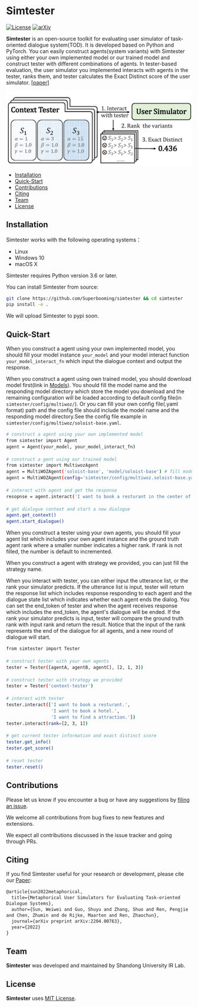 # Simtester

[comment]: <> ([![Pypi Latest Version]&#40;https://img.shields.io/pypi/v/crslab&#41;]&#40;https://pypi.org/project/crslab&#41;)

[comment]: <> ([![Release]&#40;https://img.shields.io/github/v/release/rucaibox/crslab.svg&#41;]&#40;https://github.com/rucaibox/crslab/releases&#41;)
[![License](https://img.shields.io/badge/License-MIT-blue.svg)](./LICENSE)
[![arXiv](https://img.shields.io/badge/arXiv-Simtester-%23B21B1B)](https://arxiv.org/abs/2204.00763)

[comment]: <> ([![Documentation Status]&#40;https://readthedocs.org/projects/crslab/badge/?version=latest&#41;]&#40;https://crslab.readthedocs.io/en/latest/?badge=latest&#41;)

[comment]: <> (| [Docs]&#40;https://crslab.readthedocs.io/en/latest/?badge=latest&#41;)

[comment]: <> (| [中文版]&#40;./README_CN.md&#41;)

**Simtester** is an open-source toolkit for evaluating user simulator of task-oriented dialogue system(TOD). It is
developed based on Python and PyTorch. You can easily construct agents(system variants) with Simtester using either your
own implemented model or our trained model and construct tester with different combinations of agents. In tester-based
evaluation, the user simulator you implemented interacts with agents in the tester, ranks them, and tester calculates
the Exact Distinct score of the user simulator. [[paper]](https://arxiv.org/pdf/2204.00763.pdf)

![Simtester](resource/fig/tester.png)

- [Installation](#Installation)
- [Quick-Start](#Quick-Start)
- [Contributions](#Contributions)
- [Citing](#Citing)
- [Team](#Team)
- [License](#License)

[comment]: <> (## Updates)

[comment]: <> (2022.10.28:)

[comment]: <> (-Add )

## Installation

Simtester works with the following operating systems：

- Linux
- Windows 10
- macOS X

Simtester requires Python version 3.6 or later.

[comment]: <> (Simtester requires torch version 1.4.0 or later. If you want to use CRSLab with GPU, please ensure that CUDA or CUDAToolkit version is 9.2 or later. Please use the combinations shown in this [Link]&#40;https://pytorch-geometric.com/whl/&#41; to ensure the normal operation of PyTorch Geometric.)

[comment]: <> (You can install from pip:)

[comment]: <> (```bash)

[comment]: <> (pip install crslab)

[comment]: <> (```)

You can install Simtester from source:

```bash
git clone https://github.com/Superbooming/simtester && cd simtester
pip install -e .
```

We will upload Simtester to pypi soon.

## Quick-Start

When you construct a agent using your own implemented model, you should fill your model instance `your_model`
and your model interact function `your_model_interact_fn` which input the dialogue context and output the response.

When you construct a agent using own trained model, you should download model first(link in [Models](#Models)). You
should fill the model name and the responding model directory which store the model you download and the remaining
configuration will be loaded according to default config file(in `simtester/config/multiwoz/`). Or you can fill your own
config file(.yaml format) path and the config file should include the model name and the responding model directory.See
the config file example in `simtester/config/multiwoz/soloist-base.yaml`.

```bash
# construct a agent using your own implemented model 
from simtester import Agent
agent = Agent(your_model, your_model_interact_fn)

# construct a gent using our trained model
from simtester import MultiwozAgent
agent = MultiWOZAgent('soloist-base', 'model/soloist-base') # fill model name and model directory
agent = MultiWOZAgent(config='simtester/config/multiwoz.soloist-base.yaml') # fill config path

# interact with agent and get the response
resopnse = agent.interact('I want to book a resturant in the center of city.')

# get dialogue context and start a new dialogue
agent.get_context()
agent.start_dialogue()
```

When you construct a tester using your own agents, you should fill your agent list which includes your own agent
instance and the ground truth agent rank where a smaller number indicates a higher rank. If rank is not filled, the
number is default to incremented.

When you construct a agent with strategy we provided, you can just fill the strategy name.

When you interact with tester, you can either input the utterance list, or the rank your simulator predicts. If the
utterance list is input, tester will return the response list which includes response responding to each agent and the
dialogue state list which indicates whether each agent ends the dialog. You can set the end_token of tester and when the
agent receives response which includes the end_token, the agent's dialogue will be ended. If the rank your simulator
predicts is input, tester will compare the ground truth rank with input rank and return the result. Notice that the
input of the rank represents the end of the dialogue for all agents, and a new round of dialogue will start.

```bash
from simtester import Tester

# construct tester with your own agents
tester = Tester([agentA, agentB, agentC], [2, 1, 3])

# construct tester with strategy we provided
tester = Tester('context-tester')

# interact with tester
tester.interact(['I want to book a resturant.', 
                 'I want to book a hotel.', 
                 'I want to find a attraction.'])
tester.interact(rank=[2, 3, 1])

# get current tester information and exact distinct score
tester.get_info()
tester.get_score()

# reset tester
tester.reset()
```

[comment]: <> (## Models)

[comment]: <> (In CRSLab, we unify the task description of conversational recommendation into three sub-tasks, namely recommendation &#40;)

[comment]: <> (recommend user-preferred items&#41;, conversation &#40;generate proper responses&#41; and policy &#40;select proper interactive action&#41;.)

[comment]: <> (The recommendation and conversation sub-tasks are the core of a CRS and have been studied in most of works. The policy)

[comment]: <> (sub-task is needed by recent works, by which the CRS can interact with users through purposeful strategy. As the first)

[comment]: <> (release version, we have implemented 18 models in the four categories of CRS model, Recommendation model, Conversation)

[comment]: <> (model and Policy model.)

[comment]: <> (|       Category       |                            Model                             |      Graph Neural Network?      |       Pre-training Model?       |)

[comment]: <> (| :------------------: | :----------------------------------------------------------: | :-----------------------------: | :-----------------------------: |)

[comment]: <> (|      CRS Model       | [ReDial]&#40;https://arxiv.org/abs/1812.07617&#41;<br/>[KBRD]&#40;https://arxiv.org/abs/1908.05391&#41;<br/>[KGSF]&#40;https://arxiv.org/abs/2007.04032&#41;<br/>[TG-ReDial]&#40;https://arxiv.org/abs/2010.04125&#41;<br/>[INSPIRED]&#40;https://www.aclweb.org/anthology/2020.emnlp-main.654.pdf&#41; |       ×<br/>√<br/>√<br/>×<br/>×       |       ×<br/>×<br/>×<br/>√<br/>√       |)

[comment]: <> (| Recommendation model | Popularity<br/>[GRU4Rec]&#40;https://arxiv.org/abs/1511.06939&#41;<br/>[SASRec]&#40;https://arxiv.org/abs/1808.09781&#41;<br/>[TextCNN]&#40;https://arxiv.org/abs/1408.5882&#41;<br/>[R-GCN]&#40;https://arxiv.org/abs/1703.06103&#41;<br/>[BERT]&#40;https://arxiv.org/abs/1810.04805&#41; | ×<br/>×<br/>×<br/>×<br/>√<br/>× | ×<br/>×<br/>×<br/>×<br/>×<br/>√ |)

[comment]: <> (|  Conversation model  | [HERD]&#40;https://arxiv.org/abs/1507.04808&#41;<br/>[Transformer]&#40;https://arxiv.org/abs/1706.03762&#41;<br/>[GPT-2]&#40;http://www.persagen.com/files/misc/radford2019language.pdf&#41; |          ×<br/>×<br/>×          |          ×<br/>×<br/>√          |)

[comment]: <> (|     Policy model     | PMI<br/>[MGCG]&#40;https://arxiv.org/abs/2005.03954&#41;<br/>[Conv-BERT]&#40;https://arxiv.org/abs/2010.04125&#41;<br/>[Topic-BERT]&#40;https://arxiv.org/abs/2010.04125&#41;<br/>[Profile-BERT]&#40;https://arxiv.org/abs/2010.04125&#41; |    ×<br/>×<br/>×<br/>×<br/>×    |    ×<br/>×<br/>√<br/>√<br/>√    |)

[comment]: <> (Among them, the four CRS models integrate the recommendation model and the conversation model to improve each other,)

[comment]: <> (while others only specify an individual task.)

[comment]: <> (For Recommendation model and Conversation model, we have respectively implemented the following commonly-used automatic)

[comment]: <> (evaluation metrics:)

[comment]: <> (|        Category        |                           Metrics                            |)

[comment]: <> (| :--------------------: | :----------------------------------------------------------: |)

[comment]: <> (| Recommendation Metrics |      Hit@{1, 10, 50}, MRR@{1, 10, 50}, NDCG@{1, 10, 50}      |)

[comment]: <> (|  Conversation Metrics  | PPL, BLEU-{1, 2, 3, 4}, Embedding Average/Extreme/Greedy, Distinct-{1, 2, 3, 4} |)

[comment]: <> (|     Policy Metrics     |        Accuracy, Hit@{1,3,5}           |)

[comment]: <> (## Datasets)

[comment]: <> (We have collected and preprocessed 6 commonly-used human-annotated datasets, and each dataset was matched with proper)

[comment]: <> (KGs as shown below:)

[comment]: <> (|                           Dataset                            | Dialogs | Utterances |   Domains    | Task Definition | Entity KG  |  Word KG   |)

[comment]: <> (| :----------------------------------------------------------: | :-----: | :--------: | :----------: | :-------------: | :--------: | :--------: |)

[comment]: <> (|       [ReDial]&#40;https://redialdata.github.io/website/&#41;        | 10,006  |  182,150   |    Movie     |       --        |  DBpedia   | ConceptNet |)

[comment]: <> (|      [TG-ReDial]&#40;https://github.com/RUCAIBox/TG-ReDial&#41;      | 10,000  |  129,392   |    Movie     |   Topic Guide   | CN-DBpedia |   HowNet   |)

[comment]: <> (|        [GoRecDial]&#40;https://arxiv.org/abs/1909.03922&#41;         |  9,125  |  170,904   |    Movie     |  Action Choice  |  DBpedia   | ConceptNet |)

[comment]: <> (|        [DuRecDial]&#40;https://arxiv.org/abs/2005.03954&#41;         | 10,200  |  156,000   | Movie, Music |    Goal Plan    | CN-DBpedia |   HowNet   |)

[comment]: <> (|      [INSPIRED]&#40;https://github.com/sweetpeach/Inspired&#41;      |  1,001  |   35,811   |    Movie     | Social Strategy |  DBpedia   | ConceptNet |)

[comment]: <> (| [OpenDialKG]&#40;https://github.com/facebookresearch/opendialkg&#41; | 13,802  |   91,209   | Movie, Book  |  Path Generate  |  DBpedia   | ConceptNet |)

[comment]: <> (## Performance)

[comment]: <> (We have trained and test the integrated models on the TG-Redial dataset, which is split into training, validation and)

[comment]: <> (test sets using a ratio of 8:1:1. For each conversation, we start from the first utterance, and generate reply)

[comment]: <> (utterances or recommendations in turn by our model. We perform the evaluation on the three sub-tasks.)

[comment]: <> (### Recommendation Task)

[comment]: <> (|   Model   |    Hit@1    |   Hit@10   |   Hit@50   |    MRR@1    |   MRR@10   |   MRR@50   |   NDCG@1    |  NDCG@10   |  NDCG@50   |)

[comment]: <> (| :-------: | :---------: | :--------: | :--------: | :---------: | :--------: | :--------: | :---------: | :--------: | :--------: |)

[comment]: <> (|  SASRec   |  0.000446   |  0.00134   |   0.0160   |   0.000446  |  0.000576  |  0.00114   |  0.000445   |  0.00075   |  0.00380   |)

[comment]: <> (|  TextCNN  |   0.00267   |   0.0103   |   0.0236   |   0.00267   |  0.00434   |  0.00493   |   0.00267   |  0.00570   |  0.00860   |)

[comment]: <> (|   BERT    |   0.00722   |  0.00490   |   0.0281   |   0.00722   |   0.0106   |   0.0124   |   0.00490   |   0.0147   |   0.0239   |)

[comment]: <> (|   KBRD    |   0.00401   |   0.0254   |   0.0588   |   0.00401   |  0.00891   |   0.0103   |   0.00401   |   0.0127   |   0.0198   |)

[comment]: <> (|   KGSF    |   0.00535   | **0.0285** | **0.0771** |   0.00535   |   0.0114   | **0.0135** |   0.00535   | **)

[comment]: <> (0.0154** | **0.0259** |)

[comment]: <> (| TG-ReDial | **0.00793** |   0.0251   |   0.0524   | **0.00793** | **0.0122** |   0.0134   | **)

[comment]: <> (0.00793** |   0.0152   |   0.0211   |)

[comment]: <> (### Conversation Task)

[comment]: <> (|    Model    |  BLEU@1   |  BLEU@2   |   BLEU@3   |   BLEU@4   |  Dist@1  |  Dist@2  |  Dist@3  |  Dist@4  |  Average  |  Extreme  |  Greedy   |   PPL    |)

[comment]: <> (| :---------: | :-------: | :-------: | :--------: | :--------: | :------: | :------: | :------: | :------: | :-------: | :-------: | :-------: | :------: |)

[comment]: <> (|    HERD     |   0.120   |  0.0141   |  0.00136   |  0.000350  |  0.181   |  0.369   |  0.847   |   1.30   |   0.697   |   0.382   |   0.639   |   472    |)

[comment]: <> (| Transformer |   0.266   |  0.0440   |   0.0145   |  0.00651   |  0.324   |  0.837   |   2.02   |   3.06   |   0.879   |   0.438   |   0.680   |   30.9   |)

[comment]: <> (|    GPT2     |  0.0858   |  0.0119   |  0.00377   |   0.0110   | **2.35** | **4.62** | **8.84** | **)

[comment]: <> (12.5** |   0.763   |   0.297   |   0.583   |   9.26   |)

[comment]: <> (|    KBRD     |   0.267   |  0.0458   |   0.0134   |  0.00579   |  0.469   |   1.50   |   3.40   |   4.90   |   0.863   |   0.398   |   0.710   |   52.5   |)

[comment]: <> (|    KGSF     | **0.383** | **0.115** | **0.0444** | **0.0200** |  0.340   |  0.910   |   3.50   |   6.20   | **)

[comment]: <> (0.888** | **0.477** | **0.767** |   50.1   |)

[comment]: <> (|  TG-ReDial  |   0.125   |  0.0204   |  0.00354   |  0.000803  |  0.881   |   1.75   |   7.00   |   12.0   |   0.810   |   0.332   |   0.598   | **)

[comment]: <> (7.41** |)

[comment]: <> (### Policy Task)

[comment]: <> (|   Model    |   Hit@1   |  Hit@10   |  Hit@50   |   MRR@1   |  MRR@10   |  MRR@50   |  NDCG@1   |  NDCG@10  |  NDCG@50  |)

[comment]: <> (| :--------: | :-------: | :-------: | :-------: | :-------: | :-------: | :-------: | :-------: | :-------: | :-------: |)

[comment]: <> (|    MGCG    |   0.591   |   0.818   |   0.883   |   0.591   |   0.680   |   0.683   |   0.591   |   0.712   |   0.729   |)

[comment]: <> (| Conv-BERT  |   0.597   |   0.814   |   0.881   |   0.597   |   0.684   |   0.687   |   0.597   |   0.716   |   0.731   |)

[comment]: <> (| Topic-BERT |   0.598   |   0.828   |   0.885   |   0.598   |   0.690   |   0.693   |   0.598   |   0.724   |   0.737   |)

[comment]: <> (| TG-ReDial  | **0.600** | **0.830** | **0.893** | **0.600** | **0.693** | **0.696** | **0.600** | **0.727** | **)

[comment]: <> (0.741** |)

[comment]: <> (The above results were obtained from our CRSLab in preliminary experiments. However, these algorithms were implemented)

[comment]: <> (and tuned based on our understanding and experiences, which may not achieve their optimal performance. If you could)

[comment]: <> (yield a better result for some specific algorithm, please kindly let us know. We will update this table after the)

[comment]: <> (results are verified.)

[comment]: <> (## Releases)

[comment]: <> (| Releases |     Date      |   Features   |)

[comment]: <> (| :------: | :-----------: | :----------: |)

[comment]: <> (|  v0.1.1  | 1 / 4 / 2021  | Basic CRSLab |)

[comment]: <> (|  v0.1.2  | 3 / 28 / 2021 |    CRSLab    |)

## Contributions

Please let us know if you encounter a bug or have any suggestions
by [filing an issue](https://github.com/Superbooming/simtester/issues).

We welcome all contributions from bug fixes to new features and extensions.

We expect all contributions discussed in the issue tracker and going through PRs.

## Citing

If you find Simtester useful for your research or development, please cite
our [Paper](https://arxiv.org/pdf/2204.00763.pdf):

```
@article{sun2022metaphorical,
  title={Metaphorical User Simulators for Evaluating Task-oriented Dialogue Systems},
  author={Sun, Weiwei and Guo, Shuyu and Zhang, Shuo and Ren, Pengjie and Chen, Zhumin and de Rijke, Maarten and Ren, Zhaochun},
  journal={arXiv preprint arXiv:2204.00763},
  year={2022}
}
```

## Team

**Simtester** was developed and maintained by Shandong University IR Lab.

## License

**Simtester** uses [MIT License](./LICENSE).